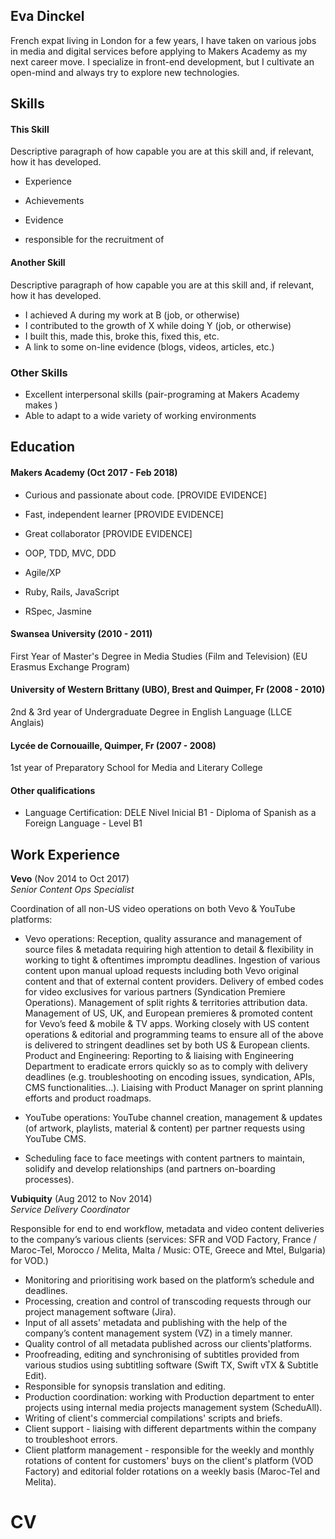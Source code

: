 ## Eva Dinckel

French expat living in London for a few years, I have taken on various jobs in media and digital services before applying to Makers Academy as my next career move. I specialize in front-end development, but I cultivate an open-mind and always try to explore new technologies.


## Skills

#### This Skill

Descriptive paragraph of how capable you are at this skill and, if relevant, how it has developed.

- Experience
- Achievements
- Evidence


 - responsible for the recruitment of

#### Another Skill

Descriptive paragraph of how capable you are at this skill and, if relevant, how it has developed.

- I achieved A during my work at B (job, or otherwise)
- I contributed to the growth of X while doing Y (job, or otherwise)
- I built this, made this, broke this, fixed this, etc.
- A link to some on-line evidence (blogs, videos, articles, etc.)

### Other Skills

- Excellent interpersonal skills (pair-programing at Makers Academy makes )
- Able to adapt to a wide variety of working environments


## Education

#### Makers Academy (Oct 2017 - Feb 2018)

- Curious and passionate about code. [PROVIDE EVIDENCE]
- Fast, independent learner [PROVIDE EVIDENCE]
- Great collaborator [PROVIDE EVIDENCE]

- OOP, TDD, MVC, DDD
- Agile/XP
- Ruby, Rails, JavaScript
- RSpec, Jasmine


#### Swansea University (2010 - 2011)
First Year of Master's Degree in Media Studies (Film and Television)
(EU Erasmus Exchange Program)

#### University of Western Brittany (UBO), Brest and Quimper, Fr (2008 - 2010)
2nd & 3rd year of Undergraduate Degree in English Language (LLCE Anglais)

#### Lycée de Cornouaille, Quimper, Fr (2007 - 2008)
1st year of Preparatory School for Media and Literary College



#### Other qualifications

- Language Certification: DELE Nivel Inicial B1 - Diploma of Spanish as a Foreign Language - Level B1


## Work Experience

**Vevo** (Nov 2014 to Oct 2017)    
*Senior Content Ops Specialist*  

Coordination of all non-US video operations on both Vevo & YouTube
platforms:

- Vevo operations:
Reception, quality assurance and management of source files &
metadata requiring high attention to detail & flexibility in working
to tight & oftentimes impromptu deadlines.
Ingestion of various content upon manual upload requests including
both Vevo original content and that of external content providers.
Delivery of embed codes for video exclusives for various partners
(Syndication Premiere Operations).
Management of split rights & territories attribution data.
Management of US, UK, and European premieres & promoted
content for Vevo’s feed & mobile & TV apps.
Working closely with US content operations & editorial and
programming teams to ensure all of the above is delivered to
stringent deadlines set by both US & European clients.
Product and Engineering:
Reporting to & liaising with Engineering Department to eradicate
errors quickly so as to comply with delivery deadlines (e.g. troubleshooting on encoding issues, syndication, APIs, CMS functionalities...).
Liaising with Product Manager on sprint planning efforts and product roadmaps.

- YouTube operations:
YouTube channel creation, management & updates (of artwork,
playlists, material & content) per partner requests using YouTube CMS.


- Scheduling face to face meetings with content partners to maintain, solidify and
develop relationships (and partners on-boarding processes).


**Vubiquity** (Aug 2012 to Nov 2014)   
*Service Delivery Coordinator*  

Responsible for end to end workflow, metadata and video content
deliveries to the company’s various clients (services: SFR and VOD
Factory, France / Maroc-Tel, Morocco / Melita, Malta / Music: OTE,
Greece and Mtel, Bulgaria) for VOD.)

- Monitoring and prioritising work based on the platform’s schedule and
deadlines.
- Processing, creation and control of transcoding requests through our
project management software (Jira).
- Input of all assets'​ metadata and publishing with the help of the
company’s content management system (VZ) in a timely manner.
- Quality control of all metadata published across our clients'​ platforms.
- Proofreading, editing and synchronising of subtitles provided from
various studios using subtitling software (Swift TX, Swift vTX & Subtitle
Edit).
- Responsible for synopsis translation and editing.
- Production coordination: working with Production department to enter
projects using internal media projects management system (ScheduAll).
- Writing of client's commercial compilations'​ scripts and briefs.
- Client support - liaising with different departments within the company
to troubleshoot errors.
- Client platform management - responsible for the weekly and monthly
rotations of content for customers'​ buys on the client's platform (VOD
Factory) and editorial folder rotations on a weekly basis (Maroc-Tel and
Melita).
# CV
